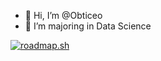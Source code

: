 - 👋 Hi, I’m @Obticeo
- 👀 I’m majoring in Data Science

[![roadmap.sh](https://roadmap.sh/card/tall/667992aaae5b6c4179504a8b?variant=dark)](https://roadmap.sh)
<!---
Obticeo/Obticeo is a ✨ special ✨ repository because its `README.md` (this file) appears on your GitHub profile.
You can click the Preview link to take a look at your changes.
--->
